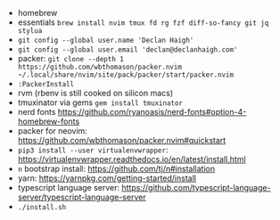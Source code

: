 * homebrew
* essentials `brew install nvim tmux fd rg fzf diff-so-fancy git jq stylua`
* `git config --global user.name 'Declan Haigh'`
* `git config --global user.email 'declan@declanhaigh.com'`
* packer: `git clone --depth 1 https://github.com/wbthomason/packer.nvim ~/.local/share/nvim/site/pack/packer/start/packer.nvim`
* `:PackerInstall`
* rvm (rbenv is still cooked on silicon macs)
* tmuxinator via gems `gem install tmuxinator`
* nerd fonts https://github.com/ryanoasis/nerd-fonts#option-4-homebrew-fonts
* packer for neovim: https://github.com/wbthomason/packer.nvim#quickstart
* `pip3 install --user virtualenvwrapper`: https://virtualenvwrapper.readthedocs.io/en/latest/install.html
* `n` bootstrap install: https://github.com/tj/n#installation
* yarn: https://yarnpkg.com/getting-started/install
* typescript language server: https://github.com/typescript-language-server/typescript-language-server
* `./install.sh`
